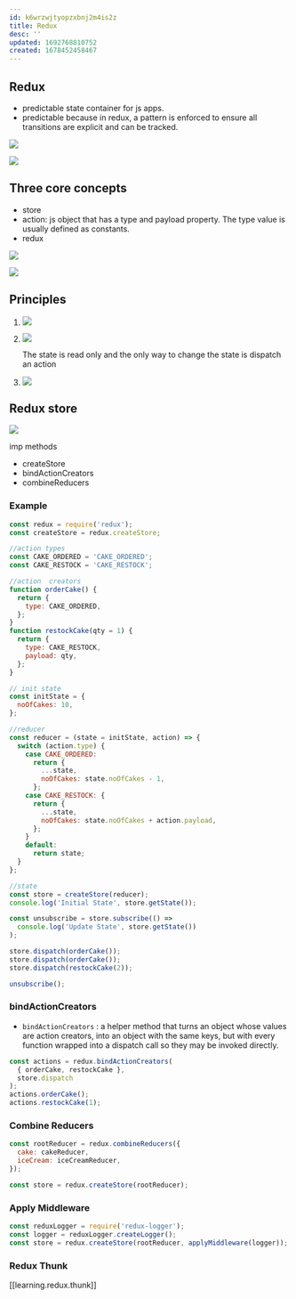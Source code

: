 ```yaml
---
id: k6wrzwjtyopzxbnj2m4is2z
title: Redux
desc: ''
updated: 1692768810752
created: 1678452458467
---
```


## Redux

- predictable state container for js apps.
- predictable because in redux, a pattern is enforced to ensure all transitions are explicit and can be tracked.

![](/assets/images/2023-08-22-22-28-35.png)

![](/assets/images/2023-08-22-22-29-07.png)

## Three core concepts

- store
- action: js object that has a type and payload property. The type value is usually defined as constants.
- redux

![](/assets/images/2023-08-22-22-37-23.png)

![](/assets/images/2023-08-22-22-44-19.png)

## Principles

1. ![](/assets/images/2023-08-22-22-39-33.png)

2. ![](/assets/images/2023-08-22-22-41-03.png)

   The state is read only and the only way to change the state is dispatch an action

3. ![](/assets/images/2023-08-22-22-43-13.png)

## Redux store

![](/assets/images/2023-08-23-07-16-10.png)

imp methods

- createStore
- bindActionCreators
- combineReducers

### Example

```js
const redux = require('redux');
const createStore = redux.createStore;

//action types
const CAKE_ORDERED = 'CAKE_ORDERED';
const CAKE_RESTOCK = 'CAKE_RESTOCK';

//action  creators
function orderCake() {
  return {
    type: CAKE_ORDERED,
  };
}
function restockCake(qty = 1) {
  return {
    type: CAKE_RESTOCK,
    payload: qty,
  };
}

// init state
const initState = {
  noOfCakes: 10,
};

//reducer
const reducer = (state = initState, action) => {
  switch (action.type) {
    case CAKE_ORDERED:
      return {
        ...state,
        noOfCakes: state.noOfCakes - 1,
      };
    case CAKE_RESTOCK: {
      return {
        ...state,
        noOfCakes: state.noOfCakes + action.payload,
      };
    }
    default:
      return state;
  }
};

//state
const store = createStore(reducer);
console.log('Initial State', store.getState());

const unsubscribe = store.subscribe(() =>
  console.log('Update State', store.getState())
);

store.dispatch(orderCake());
store.dispatch(orderCake());
store.dispatch(restockCake(2));

unsubscribe();
```

### bindActionCreators

- `bindActionCreators` : a helper method that turns an object whose values are action creators, into an object with the same keys, but with every function wrapped into a dispatch call so they may be invoked directly.

```js
const actions = redux.bindActionCreators(
  { orderCake, restockCake },
  store.dispatch
);
actions.orderCake();
actions.restockCake(1);
```

### Combine Reducers

```js
const rootReducer = redux.combineReducers({
  cake: cakeReducer,
  iceCream: iceCreamReducer,
});

const store = redux.createStore(rootReducer);
```

### Apply Middleware

```js
const reduxLogger = require('redux-logger');
const logger = reduxLogger.createLogger();
const store = redux.createStore(rootReducer, applyMiddleware(logger));
```

### Redux Thunk

[[learning.redux.thunk]]

